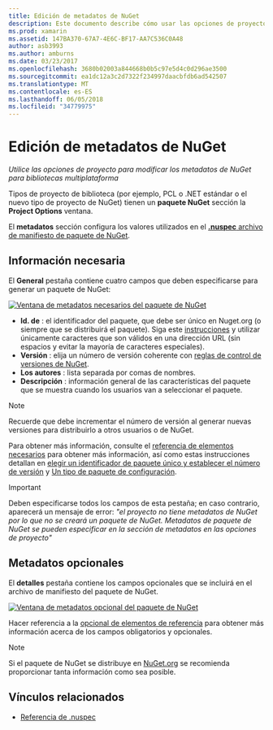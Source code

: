 ```yaml
---
title: Edición de metadatos de NuGet
description: Este documento describe cómo usar las opciones de proyecto para modificar los metadatos de NuGet para bibliotecas multiplataforma. Se trata de los metadatos necesarios y opcionales.
ms.prod: xamarin
ms.assetid: 147BA370-67A7-4E6C-BF17-AA7C536C0A48
author: asb3993
ms.author: amburns
ms.date: 03/23/2017
ms.openlocfilehash: 3680b02003a844668b0b5c97e5d4c0d296ae3500
ms.sourcegitcommit: ea1dc12a3c2d7322f234997daacbfdb6ad542507
ms.translationtype: MT
ms.contentlocale: es-ES
ms.lasthandoff: 06/05/2018
ms.locfileid: "34779975"
---
```

# <a name="editing-nuget-metadata"></a>Edición de metadatos de NuGet

_Utilice las opciones de proyecto para modificar los metadatos de NuGet para bibliotecas multiplataforma_

Tipos de proyecto de biblioteca (por ejemplo, PCL o .NET estándar o el nuevo tipo de proyecto de NuGet) tienen un **paquete NuGet** sección la **Project Options** ventana.

El **metadatos** sección configura los valores utilizados en el [ **.nuspec** archivo de manifiesto de paquete de NuGet](https://docs.microsoft.com/nuget/create-packages/creating-a-package#the-role-and-structure-of-the-nuspec-file).

## <a name="required-information"></a>Información necesaria

El **General** pestaña contiene cuatro campos que deben especificarse para generar un paquete de NuGet:

[![](metadata-images/metadata-general-sml.png "Ventana de metadatos necesarios del paquete de NuGet")](metadata-images/metadata-general.png#lightbox)

- **Id. de** : el identificador del paquete, que debe ser único en Nuget.org (o siempre que se distribuirá el paquete). Siga este [instrucciones](https://docs.microsoft.com/nuget/create-packages/creating-a-package#choosing-a-unique-package-identifier-and-setting-the-version-number) y utilizar únicamente caracteres que son válidos en una dirección URL (sin espacios y evitar la mayoría de caracteres especiales).
- **Versión** : elija un número de versión coherente con [reglas de control de versiones de NuGet](https://docs.microsoft.com/nuget/create-packages/dependency-versions).
- **Los autores** : lista separada por comas de nombres.
- **Descripción** : información general de las características del paquete que se muestra cuando los usuarios van a seleccionar el paquete.

> [!NOTE]
> Recuerde que debe incrementar el número de versión al generar nuevas versiones para distribuirlo a otros usuarios o de NuGet.

Para obtener más información, consulte el [referencia de elementos necesarios](https://docs.microsoft.com/nuget/schema/nuspec#required-metadata-elements) para obtener más información, así como estas instrucciones detallan en [elegir un identificador de paquete único y establecer el número de versión](https://docs.microsoft.com/nuget/create-packages/creating-a-package#choosing-a-unique-package-identifier-and-setting-the-version-number) y [ Un tipo de paquete de configuración](https://docs.microsoft.com/nuget/create-packages/creating-a-package#setting-a-package-type).

> [!IMPORTANT]
> Deben especificarse todos los campos de esta pestaña; en caso contrario, aparecerá un mensaje de error: _"el proyecto no tiene metadatos de NuGet por lo que no se creará un paquete de NuGet. Metadatos de paquete de NuGet se pueden especificar en la sección de metadatos en las opciones de proyecto"_

## <a name="optional-metadata"></a>Metadatos opcionales

El **detalles** pestaña contiene los campos opcionales que se incluirá en el archivo de manifiesto del paquete de NuGet.

[![](metadata-images/metadata-detail-sml.png "Ventana de metadatos opcional del paquete de NuGet")](metadata-images/metadata-detail.png#lightbox)

Hacer referencia a la [opcional de elementos de referencia](https://docs.microsoft.com/nuget/schema/nuspec#optional-metadata-elements) para obtener más información acerca de los campos obligatorios y opcionales.

> [!NOTE]
> Si el paquete de NuGet se distribuye en [NuGet.org](https://www.nuget.org) se recomienda proporcionar tanta información como sea posible.


## <a name="related-links"></a>Vínculos relacionados

- [Referencia de .nuspec](https://docs.microsoft.com/nuget/schema/nuspec#general-form-and-schema)
